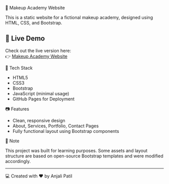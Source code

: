 💄 Makeup Academy Website

This is a static website for a fictional makeup academy, designed using HTML, CSS, and Bootstrap.

## 🔗 Live Demo

Check out the live version here:  
👉 [Makeup Academy Website](https://anjalipatil1906.github.io/makeup-academy-website/)

 📁 Tech Stack

- HTML5  
- CSS3  
- Bootstrap  
- JavaScript (minimal usage)  
- GitHub Pages for Deployment

 📷 Features

- Clean, responsive design
- About, Services, Portfolio, Contact Pages
- Fully functional layout using Bootstrap components

🧠 Note

This project was built for learning purposes. Some assets and layout structure are based on open-source Bootstrap templates and were modified accordingly.

---

💻 Created with ❤️ by Anjali Patil
